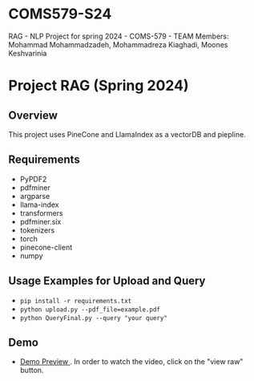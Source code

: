 # COMS579-S24
RAG - NLP Project for spring 2024 - COMS-579 - TEAM Members: Mohammad Mohammadzadeh, Mohammadreza Kiaghadi, Moones Keshvarinia

# Project RAG (Spring 2024)


## Overview

This project uses PineCone and  LlamaIndex as a  vectorDB and piepline.

## Requirements 
- PyPDF2
- pdfminer
- argparse
- llama-index
- transformers
- pdfminer.six
- tokenizers
- torch
- pinecone-client
- numpy



## Usage Examples for Upload and Query
- `pip install -r requirements.txt` 
- `python upload.py --pdf_file=example.pdf`
- `python QueryFinal.py --query "your query"`


## Demo
- [Demo Preview ](https://github.com/mohammadzadeh74/NLP-project/blob/main/Demo.mp4/) . In order to watch the video, click on the "view raw" button.
